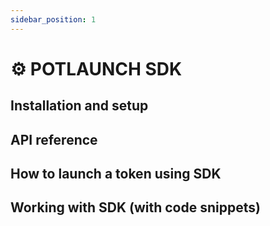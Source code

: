 ```yaml
---
sidebar_position: 1
---
```


# ⚙️ POTLAUNCH SDK

## Installation and setup

## API reference

## How to launch a token using SDK

## Working with SDK (with code snippets)

